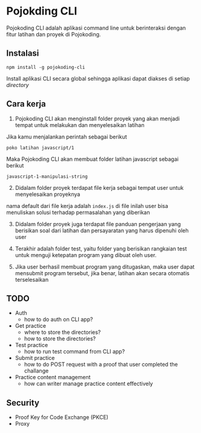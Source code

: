 # Pojokding CLI
Pojokoding CLI adalah aplikasi command line untuk berinteraksi dengan fitur latihan dan proyek di Pojokoding.

## Instalasi
```
npm install -g pojokoding-cli
```
Install aplikasi CLI secara global sehingga aplikasi dapat diakses di setiap _directory_

## Cara kerja

1. Pojokoding CLI akan menginstall folder proyek yang akan menjadi tempat untuk melakukan dan menyelesaikan latihan

Jika kamu menjalankan perintah sebagai berikut

```
poko latihan javascript/1
```

Maka Pojokoding CLI akan membuat folder latihan javascript sebagai berikut

```
javascript-1-manipulasi-string
```

2. Didalam folder proyek terdapat file kerja sebagai tempat user untuk menyelesaikan proyeknya

nama default dari file kerja adalah `index.js` di file inilah user bisa menuliskan solusi terhadap permasalahan yang diberikan

3. Didalam folder proyek juga terdapat file panduan pengerjaan yang berisikan soal dari latihan dan persayaratan yang harus dipenuhi oleh user

4. Terakhir adalah folder test, yaitu folder yang berisikan rangkaian test untuk menguji ketepatan program yang dibuat oleh user.

5. Jika user berhasil membuat program yang ditugaskan, maka user dapat mensubmit program tersebut, jika benar, latihan akan secara otomatis terselesaikan

## TODO

- Auth
    - how to do auth on CLI app?
- Get practice
    - where to store the directories?
    - how to store the directories?
- Test practice
    - how to run test command from CLI app?
- Submit practice
    - how to do POST request with a proof that user completed the challange
- Practice content management
    - how can writer manage practice content effectively

## Security

- Proof Key for Code Exchange (PKCE)
- Proxy